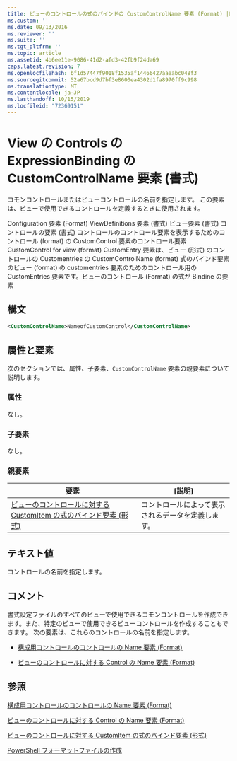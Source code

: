 ```yaml
---
title: ビューのコントロールの式のバインドの CustomControlName 要素 (Format) |Microsoft Docs
ms.custom: ''
ms.date: 09/13/2016
ms.reviewer: ''
ms.suite: ''
ms.tgt_pltfrm: ''
ms.topic: article
ms.assetid: 4b6ee11e-9086-41d2-afd3-42fb9f24da69
caps.latest.revision: 7
ms.openlocfilehash: bf1d57447f9018f1535af14466427aaeabc048f3
ms.sourcegitcommit: 52a67bcd9d7bf3e8600ea4302d1fa8970ff9c998
ms.translationtype: MT
ms.contentlocale: ja-JP
ms.lasthandoff: 10/15/2019
ms.locfileid: "72369151"
---
```

# <a name="customcontrolname-element-for-expressionbinding-for-controls-for-view-format"></a>View の Controls の ExpressionBinding の CustomControlName 要素 (書式)

コモンコントロールまたはビューコントロールの名前を指定します。 この要素は、ビューで使用できるコントロールを定義するときに使用されます。

Configuration 要素 (Format) ViewDefinitions 要素 (書式) ビュー要素 (書式) コントロールの要素 (書式) コントロールのコントロール要素を表示するためのコントロール (format) の CustomControl 要素のコントロール要素CustomControl for view (format) CustomEntry 要素は、ビュー (形式) のコントロールの Customentries の CustomControlName (format) 式のバインド要素のビュー (format) の customentries 要素のためのコントロール用の CustomEntries 要素です。ビューのコントロール (Format) の式が Bindine の要素

## <a name="syntax"></a>構文

```xml
<CustomControlName>NameofCustomControl</CustomControlName>
```

## <a name="attributes-and-elements"></a>属性と要素

次のセクションでは、属性、子要素、`CustomControlName` 要素の親要素について説明します。

### <a name="attributes"></a>属性

なし。

### <a name="child-elements"></a>子要素

なし。

### <a name="parent-elements"></a>親要素

|要素|[説明]|
|-------------|-----------------|
|[ビューのコントロールに対する CustomItem の式のバインド要素 (形式)](./expressionbinding-element-for-customitem-for-controls-for-view-format.md)|コントロールによって表示されるデータを定義します。|

## <a name="text-value"></a>テキスト値

コントロールの名前を指定します。

## <a name="remarks"></a>コメント

書式設定ファイルのすべてのビューで使用できるコモンコントロールを作成できます。また、特定のビューで使用できるビューコントロールを作成することもできます。 次の要素は、これらのコントロールの名前を指定します。

- [構成用コントロールのコントロールの Name 要素 (Format)](./name-element-for-control-for-controls-for-configuration-format.md)

- [ビューのコントロールに対する Control の Name 要素 (Format)](./name-element-for-control-for-controls-for-view-format.md)

## <a name="see-also"></a>参照

[構成用コントロールのコントロールの Name 要素 (Format)](./name-element-for-control-for-controls-for-configuration-format.md)

[ビューのコントロールに対する Control の Name 要素 (Format)](./name-element-for-control-for-controls-for-view-format.md)

[ビューのコントロールに対する CustomItem の式のバインド要素 (形式)](./expressionbinding-element-for-customitem-for-controls-for-view-format.md)

[PowerShell フォーマットファイルの作成](./writing-a-powershell-formatting-file.md)
